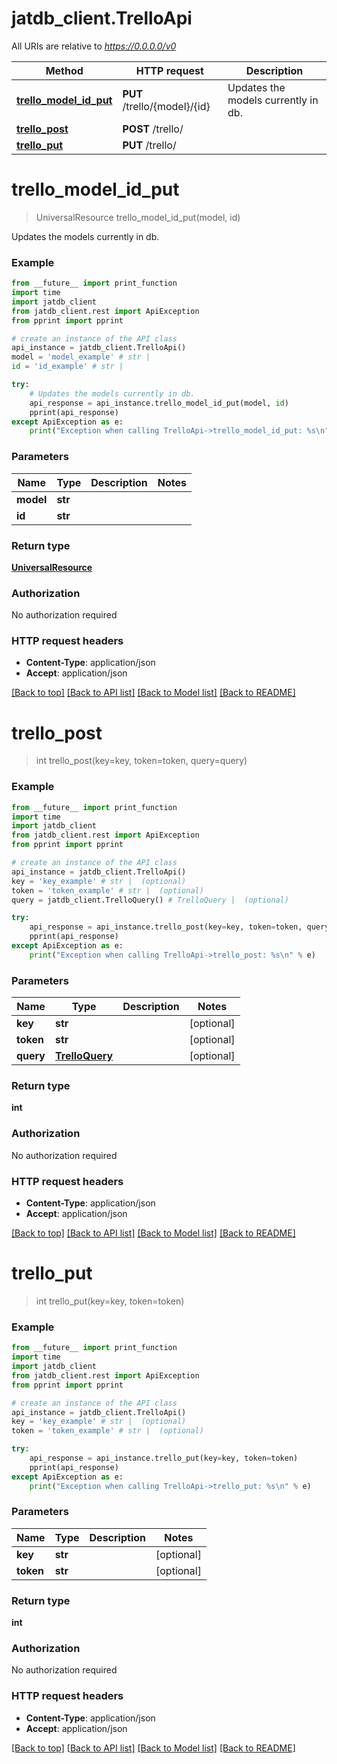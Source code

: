 # jatdb_client.TrelloApi

All URIs are relative to *https://0.0.0.0/v0*

Method | HTTP request | Description
------------- | ------------- | -------------
[**trello_model_id_put**](TrelloApi.md#trello_model_id_put) | **PUT** /trello/{model}/{id} | Updates the models currently in db.
[**trello_post**](TrelloApi.md#trello_post) | **POST** /trello/ | 
[**trello_put**](TrelloApi.md#trello_put) | **PUT** /trello/ | 


# **trello_model_id_put**
> UniversalResource trello_model_id_put(model, id)

Updates the models currently in db.

### Example
```python
from __future__ import print_function
import time
import jatdb_client
from jatdb_client.rest import ApiException
from pprint import pprint

# create an instance of the API class
api_instance = jatdb_client.TrelloApi()
model = 'model_example' # str | 
id = 'id_example' # str | 

try:
    # Updates the models currently in db.
    api_response = api_instance.trello_model_id_put(model, id)
    pprint(api_response)
except ApiException as e:
    print("Exception when calling TrelloApi->trello_model_id_put: %s\n" % e)
```

### Parameters

Name | Type | Description  | Notes
------------- | ------------- | ------------- | -------------
 **model** | **str**|  | 
 **id** | **str**|  | 

### Return type

[**UniversalResource**](UniversalResource.md)

### Authorization

No authorization required

### HTTP request headers

 - **Content-Type**: application/json
 - **Accept**: application/json

[[Back to top]](#) [[Back to API list]](../README.md#documentation-for-api-endpoints) [[Back to Model list]](../README.md#documentation-for-models) [[Back to README]](../README.md)

# **trello_post**
> int trello_post(key=key, token=token, query=query)



### Example
```python
from __future__ import print_function
import time
import jatdb_client
from jatdb_client.rest import ApiException
from pprint import pprint

# create an instance of the API class
api_instance = jatdb_client.TrelloApi()
key = 'key_example' # str |  (optional)
token = 'token_example' # str |  (optional)
query = jatdb_client.TrelloQuery() # TrelloQuery |  (optional)

try:
    api_response = api_instance.trello_post(key=key, token=token, query=query)
    pprint(api_response)
except ApiException as e:
    print("Exception when calling TrelloApi->trello_post: %s\n" % e)
```

### Parameters

Name | Type | Description  | Notes
------------- | ------------- | ------------- | -------------
 **key** | **str**|  | [optional] 
 **token** | **str**|  | [optional] 
 **query** | [**TrelloQuery**](TrelloQuery.md)|  | [optional] 

### Return type

**int**

### Authorization

No authorization required

### HTTP request headers

 - **Content-Type**: application/json
 - **Accept**: application/json

[[Back to top]](#) [[Back to API list]](../README.md#documentation-for-api-endpoints) [[Back to Model list]](../README.md#documentation-for-models) [[Back to README]](../README.md)

# **trello_put**
> int trello_put(key=key, token=token)



### Example
```python
from __future__ import print_function
import time
import jatdb_client
from jatdb_client.rest import ApiException
from pprint import pprint

# create an instance of the API class
api_instance = jatdb_client.TrelloApi()
key = 'key_example' # str |  (optional)
token = 'token_example' # str |  (optional)

try:
    api_response = api_instance.trello_put(key=key, token=token)
    pprint(api_response)
except ApiException as e:
    print("Exception when calling TrelloApi->trello_put: %s\n" % e)
```

### Parameters

Name | Type | Description  | Notes
------------- | ------------- | ------------- | -------------
 **key** | **str**|  | [optional] 
 **token** | **str**|  | [optional] 

### Return type

**int**

### Authorization

No authorization required

### HTTP request headers

 - **Content-Type**: application/json
 - **Accept**: application/json

[[Back to top]](#) [[Back to API list]](../README.md#documentation-for-api-endpoints) [[Back to Model list]](../README.md#documentation-for-models) [[Back to README]](../README.md)

